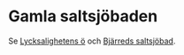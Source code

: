 # Gamla saltsjöbaden

Se [Lycksalighetens ö](lycksalighetens%20ö) och [Bjärreds saltsjöbad](bjärreds%20saltsjöbad).
